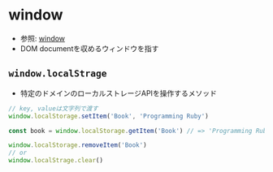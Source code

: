 # window
- 参照: [window](https://developer.mozilla.org/ja/docs/Web/API/Window)
- DOM documentを収めるウィンドウを指す

## `window.localStrage`
- 特定のドメインのローカルストレージAPIを操作するメソッド
```js
// key, valueは文字列で渡す
window.localStorage.setItem('Book', 'Programming Ruby')

const book = window.localStorage.getItem('Book') // => 'Programming Ruby'

window.localStorage.removeItem('Book')
// or
window.localStrage.clear()
```
